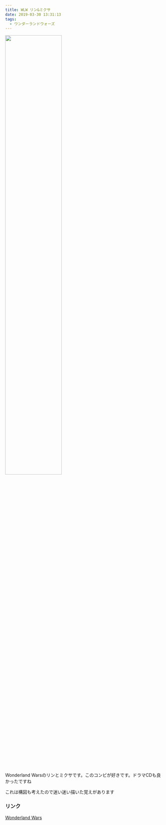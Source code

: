 ```yaml
---
title: WLW リン&ミクサ
date: 2019-03-30 13:31:13
tags:
  - ワンダーランドウォーズ
---
```


<!--![200%](/image-blog/images/wlw_rin_mixa.png)-->
<img src="/image-blog/images/wlw_rin_mixa.png" width=60%>

Wonderland Warsのリンとミクサです。このコンビが好きです。ドラマCDも良かったですね

これは構図も考えたので迷い迷い描いた覚えがあります

### リンク
[Wonderland Wars](https://wonder.sega.jp)

